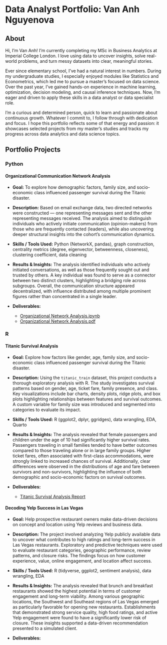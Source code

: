 # Data Analyst Portfolio: Van Anh Nguyenova

## About

Hi, I’m Van Anh! I’m currently completing my MSc in Business Analytics at Imperial College London. I love using data to uncover insights, solve real-world problems, and turn messy datasets into clear, meaningful stories.

Ever since elementary school, I’ve had a natural interest in numbers. During my undergraduate studies, I especially enjoyed modules like Statistics and Econometrics, which led me to pursue a master’s focused on data science. Over the past year, I’ve gained hands-on experience in machine learning, optimization, decision modeling, and causal inference techniques. Now, I’m eager and driven to apply these skills in a data analyst or data specialist role.

I’m a curious and determined person, quick to learn and passionate about continuous growth. Whatever I commit to, I follow through with dedication and focus. I hope this portfolio reflects some of that energy and passion: it showcases selected projects from my master’s studies and tracks my progress across data analytics and data science topics.

## Portfolio Projects

### Python

#### Organizational Communication Network Analysis

- **Goal:**  To explore how demographic factors, family size, and socio-economic class influenced passenger survival during the Titanic disaster.

- **Description:**  Based on email exchange data, two directed networks were constructed — one representing messages sent and the other representing messages received. The analysis aimed to distinguish individuals who actively initiate communication (opinion-makers) from those who are frequently contacted (leaders), while also uncovering deeper structural insights into the cohort’s communication dynamics.

- **Skills / Tools Used:**  Python (NetworkX, pandas), graph construction, centrality metrics (degree, eigenvector, betweenness, closeness), clustering coefficient, data cleaning 

- **Results & Insights:**  The analysis identified individuals who actively initiated conversations, as well as those frequently sought out and trusted by others. A key individual was found to serve as a connector between two distinct clusters, highlighting a bridging role across subgroups. Overall, the communication structure appeared decentralized, with influence distributed among multiple prominent figures rather than concentrated in a single leader.

- **Deliverables:**
  - [Organizational Network Analysis.ipynb](https://github.com/vananhngt/data-analyst-portfolio/blob/main/Organizational%20Network%20Analysis/Organizational%20Network%20Analysis.ipynb)
  - [Organizational Network Analysis.pdf](https://github.com/vananhngt/data-analyst-portfolio/blob/main/Organizational%20Network%20Analysis/Organizational%20Network%20Analysis.pdf)


### R

#### Titanic Survival Analysis

- **Goal:** Explore how factors like gender, age, family size, and socio-economic class influenced passenger survival during the Titanic disaster.

- **Description:** Using the `titanic_train` dataset, this project conducts a thorough exploratory analysis with R.  The study investigates survival patterns based on gender, age, ticket fare, family presence, and class. Key visualizations include bar charts, density plots, ridge plots, and box plots highlighting relationships between features and survival outcomes. A custom variable for family size was introduced and segmented into categories to evaluate its impact.

- **Skills / Tools Used:** R (ggplot2, dplyr, ggridges), data wrangling, EDA, Quarto

- **Results & Insights:** The analysis revealed that female passengers and children under the age of 10 had significantly higher survival rates. Passengers traveling in small families tended to have better outcomes compared to those traveling alone or in large family groups. Higher ticket fares, often associated with first-class accommodations, were strongly linked to increased chances of survival. Additionally, clear differences were observed in the distributions of age and fare between survivors and non-survivors, highlighting the influence of both demographic and socio-economic factors on survival outcomes.

- **Deliverables:**
  - [Titanic Survival Analysis Report](https://vananhngt.github.io/data-analyst-portfolio/Titanic-Survival-Analysis.html)

#### Decoding Yelp Success in Las Vegas

- **Goal:** Help prospective restaurant owners make data-driven decisions on concept and location using Yelp reviews and business data.

- **Description:** The project involved analyzing Yelp publicly available data to uncover what contributes to high ratings and long-term success in Las Vegas restaurants. Exploratory and predictive techniques were used to evaluate restaurant categories, geographic performance, review patterns, and closure risks. The findings focus on how customer experience, value, online engagement, and location affect success.

- **Skills / Tools Used:** R (tidyverse, ggplot2, sentiment analysis), data wrangling, EDA

- **Results & Insights:** The analysis revealed that brunch and breakfast restaurants showed the highest potential in terms of customer engagement and long-term viability. Among various geographic locations, the Southwest and Southeast regions of Las Vegas emerged as particularly favorable for opening new restaurants. Establishments that demonstrated strong service quality, high food ratings, and active Yelp engagement were found to have a significantly lower risk of closure. These insights supported a data-driven recommendation presented to a simulated client.

- **Deliverables:**





